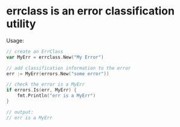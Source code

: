 errclass is an error classification utility
===========================================

Usage:

```go
// create an ErrClass
var MyErr = errclass.New("My Error")

// add classification information to the error
err := MyErr(errors.New("some error"))

// check the error is a MyErr
if errors.Is(err, MyErr) {
	fmt.Println("err is a MyErr")
}

// output:
// err is a MyErr
```
